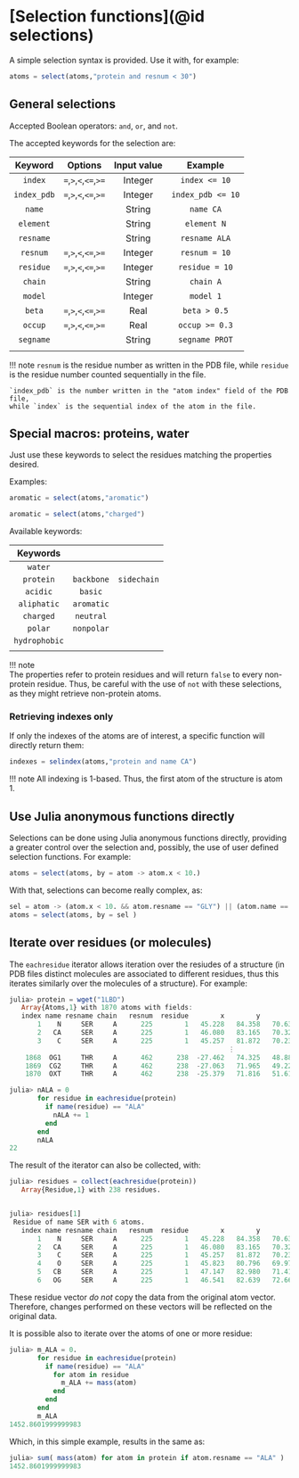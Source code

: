 # [Selection functions](@id selections)

A simple selection syntax is provided. Use it with, for example: 

```julia
atoms = select(atoms,"protein and resnum < 30")
```

## General selections 

Accepted Boolean operators: `and`, `or`, and `not`. 

The accepted keywords for the selection are: 

| Keyword    | Options               | Input value | Example       | 
|:----------:|:---------------------:|:-----------:|:-------------:|
| `index`    | `=`,`>`,`<`,`<=`,`>=` | Integer     | `index <= 10` |
| `index_pdb`| `=`,`>`,`<`,`<=`,`>=` | Integer     | `index_pdb <= 10` |
| `name`     |                       | String      | `name CA`     |
| `element`  |                       | String      | `element N`   |
| `resname`  |                       | String      | `resname ALA` |
| `resnum`   | `=`,`>`,`<`,`<=`,`>=` | Integer     | `resnum = 10` |
| `residue`  | `=`,`>`,`<`,`<=`,`>=` | Integer     | `residue = 10`|
| `chain`    |                       | String      | `chain A`     |
| `model`    |                       | Integer     | `model 1`     |
| `beta`     | `=`,`>`,`<`,`<=`,`>=` | Real        | `beta > 0.5`  |
| `occup`    | `=`,`>`,`<`,`<=`,`>=` | Real        | `occup >= 0.3`|
| `segname`  |                       | String      | `segname PROT`|
|            |                       |             |               |

!!! note
    `resnum` is the residue number as written in the PDB file, while `residue`
    is the residue number counted sequentially in the file.

    `index_pdb` is the number written in the "atom index" field of the PDB file,
    while `index` is the sequential index of the atom in the file. 


## Special macros: proteins, water

Just use these keywords to select the residues matching the properties
desired. 

Examples:
```julia
aromatic = select(atoms,"aromatic")

```
```julia
aromatic = select(atoms,"charged")

```

Available keywords:

| Keywords      |               |               |
|:-------------:|:-------------:|:-------------:|
| `water`       |               |               |
| `protein`     | `backbone`    | `sidechain`   |
| `acidic`      | `basic`       |               |
| `aliphatic`   | `aromatic`    |               |
| `charged`     | `neutral`     |               |
| `polar`       | `nonpolar`    |               |
| `hydrophobic` |               |               |
|               |               |               |

!!! note  
    The properties refer to protein residues and will return `false`
    to every non-protein residue. Thus, be careful with the use of `not`
    with these selections, as they might retrieve non-protein atoms.


### Retrieving indexes only 

If only the indexes of the atoms are of interest, a specific function
will directly return them:

```julia
indexes = selindex(atoms,"protein and name CA")

```

!!! note
    All indexing is 1-based. Thus, the first atom of the structure is atom 1.

## Use Julia anonymous functions directly

Selections can be done using Julia anonymous functions directly, providing a greater
control over the selection and, possibly, the use of user defined selection 
functions. For example:

```julia
atoms = select(atoms, by = atom -> atom.x < 10.)

```
With that, selections can become really complex, as:
```julia
sel = atom -> (atom.x < 10. && atom.resname == "GLY") || (atom.name == "CA") 
atoms = select(atoms, by = sel )

```

## Iterate over residues (or molecules)

The `eachresidue` iterator allows iteration over the resiudes of a structure (in PDB files distinct molecules are associated to different residues, thus this iterates similarly over the molecules of a structure). For example:

```julia
julia> protein = wget("1LBD")
   Array{Atoms,1} with 1870 atoms with fields:
   index name resname chain   resnum  residue        x        y        z  beta occup model segname index_pdb
       1    N     SER     A      225        1   45.228   84.358   70.638 67.05  1.00     1       -         1
       2   CA     SER     A      225        1   46.080   83.165   70.327 68.73  1.00     1       -         2
       3    C     SER     A      225        1   45.257   81.872   70.236 67.90  1.00     1       -         3
                                                       ⋮ 
    1868  OG1     THR     A      462      238  -27.462   74.325   48.885 79.98  1.00     1       -      1868
    1869  CG2     THR     A      462      238  -27.063   71.965   49.222 78.62  1.00     1       -      1869
    1870  OXT     THR     A      462      238  -25.379   71.816   51.613 84.35  1.00     1       -      1870

julia> nALA = 0
       for residue in eachresidue(protein)
         if name(residue) == "ALA"
           nALA += 1
         end
       end
       nALA
22

```

The result of the iterator can also be collected, with:
```julia
julia> residues = collect(eachresidue(protein))
   Array{Residue,1} with 238 residues.


julia> residues[1]
 Residue of name SER with 6 atoms.
   index name resname chain   resnum  residue        x        y        z  beta occup model segname index_pdb
       1    N     SER     A      225        1   45.228   84.358   70.638 67.05  1.00     1       -         1
       2   CA     SER     A      225        1   46.080   83.165   70.327 68.73  1.00     1       -         2
       3    C     SER     A      225        1   45.257   81.872   70.236 67.90  1.00     1       -         3
       4    O     SER     A      225        1   45.823   80.796   69.974 64.85  1.00     1       -         4
       5   CB     SER     A      225        1   47.147   82.980   71.413 70.79  1.00     1       -         5
       6   OG     SER     A      225        1   46.541   82.639   72.662 73.55  1.00     1       -         6

```

These residue vector *do not* copy the data from the original atom vector. Therefore, changes performed on these vectors will be reflected on the original data.  

It is possible also to iterate over the atoms of one or more residue:
```julia
julia> m_ALA = 0.
       for residue in eachresidue(protein)
         if name(residue) == "ALA"
           for atom in residue
             m_ALA += mass(atom)
           end
         end
       end
       m_ALA
1452.8601999999983

```
Which, in this simple example, results in the same as:

```julia
julia> sum( mass(atom) for atom in protein if atom.resname == "ALA" )
1452.8601999999983

```








